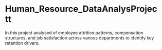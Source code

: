 # Human_Resource_DataAnalysProjectt
In this project analysed of employee attrition patterns, compensation structures, and job satisfaction across various departments to identify key retention drivers.                                                                                                                       
